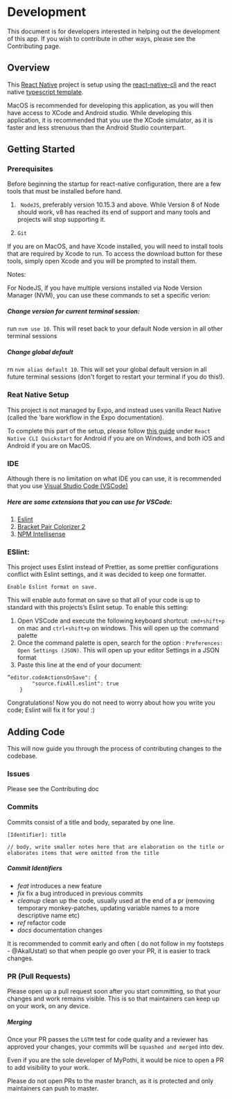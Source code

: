 # Development
This document is for developers interested in helping out the development of this app. If you wish to contribute in other ways, please see the Contributing page.

## Overview
This [React Native](https://github.com/facebook/react-native) project is setup using the [react-native-cli](https://github.com/react-native-community/cli) and the react native [typescript template](https://github.com/react-native-community/react-native-template-typescript/tree/master/template). 

MacOS is recommended for developing this application, as you will then have access to XCode and Android studio. While developing this application, it is recommended that you use the XCode simulator, as it is faster and less strenuous than the Android Studio counterpart. 

## Getting Started
### Prerequisites
Before beginning the startup for react-native configuration, there are a few tools that must be installed before hand.

1. ` NodeJS`, preferably version 10.15.3 and above. 
While Version 8 of Node should work, v8 has reached its end of support and many tools  and projects will stop supporting it. 

2. `Git` 

If you are on MacOS, and have Xcode installed, you will need to install tools that are required by Xcode to run. To access the download button for these tools, simply open Xcode and you will be prompted to install them.

Notes: 
 
 For NodeJS, if you have multiple versions installed via Node Version Manager (NVM), you can use these commands to set a specific verion: 
 
##### Change version for current terminal session: 
 run `nvm use 10`. This will reset back to your default Node version in all other terminal sessions
 
##### Change global default


rn `nvm alias default 10`. This will set your global default version in all future terminal sessions (don't forget to restart your terminal if you do this!). 

### Reat Native Setup

This project is not managed by Expo, and instead uses vanilla React Native (called the 'bare workflow in the Expo documentation). 

To complete this part of the setup, please follow [this guide](https://reactnative.dev/docs/environment-setup) under `React Native CLI Quickstart` for Android if you are on Windows, and both iOS and Android if you are on MacOS.


### IDE

Although there is no limitation on what IDE you can use, it is recommended that you use [Visual Studio Code (VSCode)](https://code.visualstudio.com/Download)

##### Here are some extensions that you can use for VSCode: 
 1. [Eslint](https://marketplace.visualstudio.com/items?itemName=dbaeumer.vscode-eslint)
2. [Bracket Pair Colorizer 2](https://marketplace.visualstudio.com/items?itemName=CoenraadS.bracket-pair-colorizer-2)
3. [NPM Intellisense](https://marketplace.visualstudio.com/items?itemName=christian-kohler.npm-intellisense)

### ESlint: 
This project uses Eslint instead of Prettier, as some prettier configurations conflict with Eslint settings, and it was decided to keep one formatter. 

 `Enable Eslint format on save.`

 This will enable auto format on save so that all of your code is up to standard with this projects’s Eslint setup.
To enable this setting: 

1. Open VSCode and execute the following keyboard shortcut: `cmd+shift+p` on mac and `ctrl+shift+p` on windows. This will open up the command palette
2. Once the command palette is open, search for the option : `Preferences: Open Settings (JSON)`. This will open up your editor Settings in a JSON format
3. Paste this line at the end of your document: 
```
”editor.codeActionsOnSave": {
        "source.fixAll.eslint": true
    }
```


Congratulations! Now you do not need to worry about how you write you code; Eslint will fix it for you! :)

## Adding Code
This will now guide you through the process of contributing changes to the codebase. 

### Issues
Please see the Contributing doc
### Commits

Commits consist of a title and body, separated by one line. 
```
[Identifier]: title

// body, write smaller notes here that are elaboration on the title or elaborates items that were omitted from the title
```

##### Commit Identifiers

 - _feat_ introduces a new feature
- _fix_ fix a bug introduced in previous commits
- _cleanup_ clean up the code, usually used at the end of a pr (removing temporary monkey-patches, updating variable names to a more descriptive name etc)
- _ref_ refactor code 
- _docs_ documentation changes


It is recommended to commit early and often ( do not follow in my footsteps - @AkalUstat) so that when people go over your PR, it is easier to track changes.

### PR (Pull Requests)
Please open up a pull request soon after you start committing, so that your changes and work remains visible. This is so that maintainers can keep up on your work, on any device.
##### Merging
Once your PR passes the `LGTM` test for code quality and a reviewer has approved your changes, your commits will be `squashed and merged` into dev.

Even if you are the sole developer of MyPothi, it would be nice to open a PR to add visibility to your work. 

Please do not open PRs to the master branch, as it is protected and only maintainers can push to master. 




